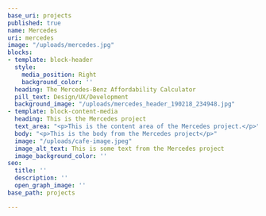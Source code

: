 ```yaml
---
base_uri: projects
published: true
name: Mercedes
uri: mercedes
image: "/uploads/mercedes.jpg"
blocks:
- template: block-header
  style:
    media_position: Right
    background_color: ''
  heading: The Mercedes-Benz Affordability Calculator
  pill_text: Design/UX/Development
  background_image: "/uploads/mercedes_header_190218_234948.jpg"
- template: block-content-media
  heading: This is the Mercedes project
  text_area: "<p>This is the content area of the Mercedes project.</p>"
  body: "<p>This is the body from the Mercedes project</p>"
  image: "/uploads/cafe-image.jpeg"
  image_alt_text: This is some text from the Mercedes project
  image_background_color: ''
seo:
  title: ''
  description: ''
  open_graph_image: ''
base_path: projects

---
```

